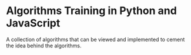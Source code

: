 # Algorithms Training in Python and JavaScript

A collection of algorithms that can be viewed and implemented to cement the idea behind the algorithms.